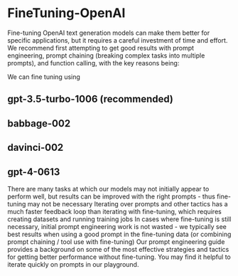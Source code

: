 # FineTuning-OpenAI

Fine-tuning OpenAI text generation models can make them better for specific applications, but it requires a careful investment of time and effort. We recommend first attempting to get good results with prompt engineering, prompt chaining (breaking complex tasks into multiple prompts), and function calling, with the key reasons being:

We can fine tuning using 
## gpt-3.5-turbo-1006 (recommended)
## babbage-002
## davinci-002
## gpt-4-0613

There are many tasks at which our models may not initially appear to perform well, but results can be improved with the right prompts - thus fine-tuning may not be necessary
Iterating over prompts and other tactics has a much faster feedback loop than iterating with fine-tuning, which requires creating datasets and running training jobs
In cases where fine-tuning is still necessary, initial prompt engineering work is not wasted - we typically see best results when using a good prompt in the fine-tuning data (or combining prompt chaining / tool use with fine-tuning)
Our prompt engineering guide provides a background on some of the most effective strategies and tactics for getting better performance without fine-tuning. You may find it helpful to iterate quickly on prompts in our playground.
